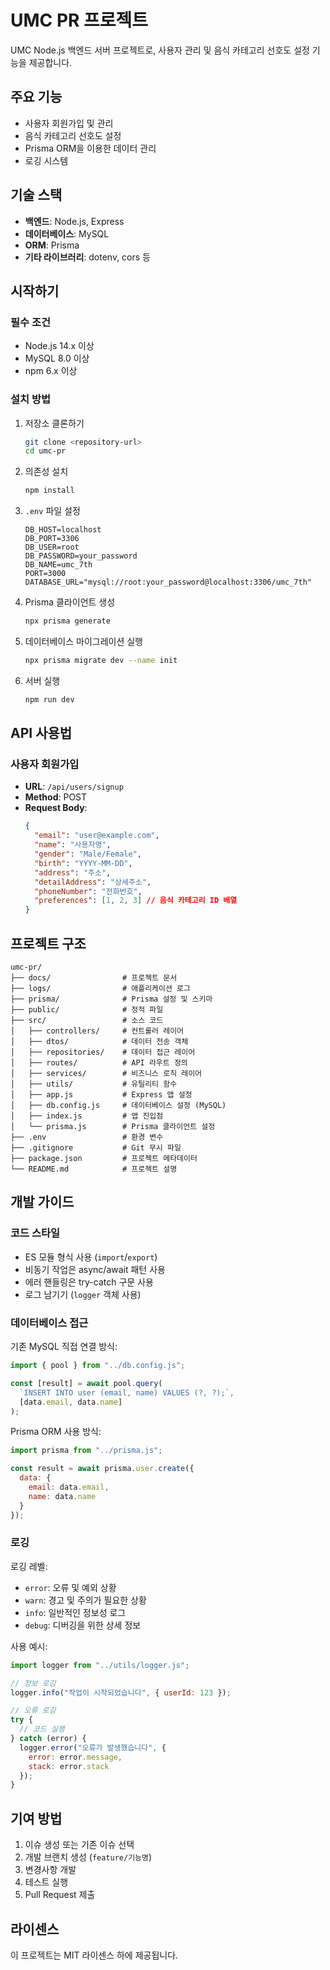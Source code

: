# UMC PR 프로젝트

UMC Node.js 백엔드 서버 프로젝트로, 사용자 관리 및 음식 카테고리 선호도 설정 기능을 제공합니다.

## 주요 기능

- 사용자 회원가입 및 관리
- 음식 카테고리 선호도 설정
- Prisma ORM을 이용한 데이터 관리
- 로깅 시스템

## 기술 스택

- **백엔드**: Node.js, Express
- **데이터베이스**: MySQL
- **ORM**: Prisma
- **기타 라이브러리**: dotenv, cors 등

## 시작하기

### 필수 조건

- Node.js 14.x 이상
- MySQL 8.0 이상
- npm 6.x 이상

### 설치 방법

1. 저장소 클론하기
   ```bash
   git clone <repository-url>
   cd umc-pr
   ```

2. 의존성 설치
   ```bash
   npm install
   ```

3. `.env` 파일 설정
   ```
   DB_HOST=localhost
   DB_PORT=3306
   DB_USER=root
   DB_PASSWORD=your_password
   DB_NAME=umc_7th
   PORT=3000
   DATABASE_URL="mysql://root:your_password@localhost:3306/umc_7th"
   ```

4. Prisma 클라이언트 생성
   ```bash
   npx prisma generate
   ```

5. 데이터베이스 마이그레이션 실행
   ```bash
   npx prisma migrate dev --name init
   ```

6. 서버 실행
   ```bash
   npm run dev
   ```

## API 사용법

### 사용자 회원가입

- **URL**: `/api/users/signup`
- **Method**: POST
- **Request Body**:
  ```json
  {
    "email": "user@example.com",
    "name": "사용자명",
    "gender": "Male/Female",
    "birth": "YYYY-MM-DD",
    "address": "주소",
    "detailAddress": "상세주소",
    "phoneNumber": "전화번호",
    "preferences": [1, 2, 3] // 음식 카테고리 ID 배열
  }
  ```

## 프로젝트 구조

```
umc-pr/
├── docs/                # 프로젝트 문서
├── logs/                # 애플리케이션 로그
├── prisma/              # Prisma 설정 및 스키마
├── public/              # 정적 파일
├── src/                 # 소스 코드
│   ├── controllers/     # 컨트롤러 레이어
│   ├── dtos/            # 데이터 전송 객체
│   ├── repositories/    # 데이터 접근 레이어
│   ├── routes/          # API 라우트 정의
│   ├── services/        # 비즈니스 로직 레이어
│   ├── utils/           # 유틸리티 함수
│   ├── app.js           # Express 앱 설정
│   ├── db.config.js     # 데이터베이스 설정 (MySQL)
│   ├── index.js         # 앱 진입점
│   └── prisma.js        # Prisma 클라이언트 설정
├── .env                 # 환경 변수
├── .gitignore           # Git 무시 파일
├── package.json         # 프로젝트 메타데이터
└── README.md            # 프로젝트 설명
```

## 개발 가이드

### 코드 스타일

- ES 모듈 형식 사용 (`import`/`export`)
- 비동기 작업은 async/await 패턴 사용
- 에러 핸들링은 try-catch 구문 사용
- 로그 남기기 (`logger` 객체 사용)

### 데이터베이스 접근

기존 MySQL 직접 연결 방식:
```javascript
import { pool } from "../db.config.js";

const [result] = await pool.query(
  `INSERT INTO user (email, name) VALUES (?, ?);`,
  [data.email, data.name]
);
```

Prisma ORM 사용 방식:
```javascript
import prisma from "../prisma.js";

const result = await prisma.user.create({
  data: {
    email: data.email,
    name: data.name
  }
});
```

### 로깅

로깅 레벨:
- `error`: 오류 및 예외 상황
- `warn`: 경고 및 주의가 필요한 상황
- `info`: 일반적인 정보성 로그
- `debug`: 디버깅을 위한 상세 정보

사용 예시:
```javascript
import logger from "../utils/logger.js";

// 정보 로깅
logger.info("작업이 시작되었습니다", { userId: 123 });

// 오류 로깅
try {
  // 코드 실행
} catch (error) {
  logger.error("오류가 발생했습니다", { 
    error: error.message,
    stack: error.stack
  });
}
```

## 기여 방법

1. 이슈 생성 또는 기존 이슈 선택
2. 개발 브랜치 생성 (`feature/기능명`)
3. 변경사항 개발
4. 테스트 실행
5. Pull Request 제출

## 라이센스

이 프로젝트는 MIT 라이센스 하에 제공됩니다.
